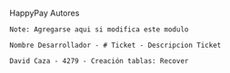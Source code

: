 HappyPay
Autores 

    Note: Agregarse aqui si modifica este modulo

    Nombre Desarrollador - # Ticket - Descripcion Ticket
    
    David Caza - 4279 - Creación tablas: Recover 